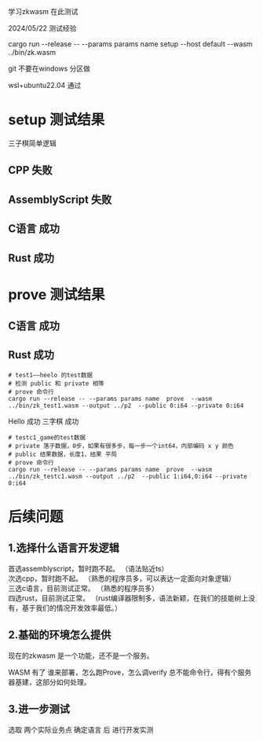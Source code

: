 学习zkwasm 在此测试

2024/05/22 测试经验

 cargo run --release -- --params params name  setup --host default --wasm ../bin/zk.wasm

 git 不要在windows 分区做

 wsl+ubuntu22.04 通过

# setup 测试结果  
三子棋简单逻辑  
## CPP 失败  
## AssemblyScript 失败  
## C语言 成功  
## Rust 成功  

# prove 测试结果
## C语言 成功
## Rust 成功
```
# test1——heelo 的test数据
# 检测 public 和 private 相等
# prove 命令行
cargo run --release -- --params params name  prove  --wasm ../bin/zk_test1.wasm --output ../p2  --public 0:i64 --private 0:i64
```
Hello 成功
三字棋 成功

```
# testc1_game的test数据
# private 落子数据，0步，如果有很多步，每一步一个int64，内部编码 x y 颜色
# public 结果数据，长度1，结果 平局
# prove 命令行
cargo run --release -- --params params name  prove  --wasm ../bin/zk_testc1.wasm --output ../p2  --public 1:i64,0:i64 --private 0:i64
```

# 后续问题
## 1.选择什么语言开发逻辑
首选assemblyscript，暂时跑不起。 （语法贴近ts）  
次选cpp，暂时跑不起。           （熟悉的程序员多，可以表达一定面向对象逻辑）  
三选c语言，目前测试正常。       （熟悉的程序员多）  
四选rust，目前测试正常。        （rust编译器限制多，语法新颖，在我们的技能树上没有，基于我们的情况开发效率最低。）  



## 2.基础的环境怎么提供
现在的zkwasm 是一个功能，还不是一个服务。

WASM 有了 谁来部署，怎么跑Prove，怎么调verify 总不能命令行，得有个服务器基建，这部分如何处理。

## 3.进一步测试

选取 两个实际业务点 确定语言 后 进行开发实测



